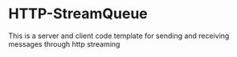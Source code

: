 # HTTP-StreamQueue
This is a server and client code template for sending and receiving messages through http streaming
